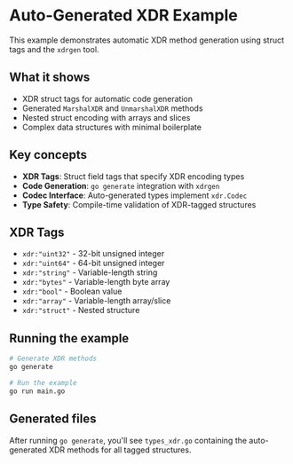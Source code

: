 # Auto-Generated XDR Example

This example demonstrates automatic XDR method generation using struct tags and the `xdrgen` tool.

## What it shows

- XDR struct tags for automatic code generation
- Generated `MarshalXDR` and `UnmarshalXDR` methods
- Nested struct encoding with arrays and slices
- Complex data structures with minimal boilerplate

## Key concepts

- **XDR Tags**: Struct field tags that specify XDR encoding types
- **Code Generation**: `go generate` integration with `xdrgen`
- **Codec Interface**: Auto-generated types implement `xdr.Codec`
- **Type Safety**: Compile-time validation of XDR-tagged structures

## XDR Tags

- `xdr:"uint32"` - 32-bit unsigned integer
- `xdr:"uint64"` - 64-bit unsigned integer  
- `xdr:"string"` - Variable-length string
- `xdr:"bytes"` - Variable-length byte array
- `xdr:"bool"` - Boolean value
- `xdr:"array"` - Variable-length array/slice
- `xdr:"struct"` - Nested structure

## Running the example

```bash
# Generate XDR methods
go generate

# Run the example
go run main.go
```

## Generated files

After running `go generate`, you'll see `types_xdr.go` containing the auto-generated XDR methods for all tagged structures.